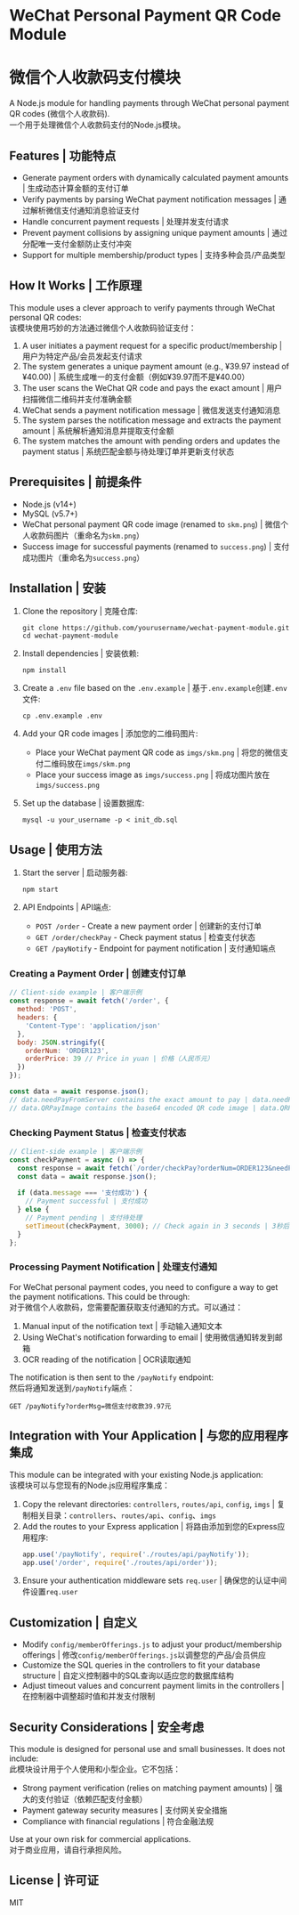 # WeChat Personal Payment QR Code Module
# 微信个人收款码支付模块

A Node.js module for handling payments through WeChat personal payment QR codes (微信个人收款码).  
一个用于处理微信个人收款码支付的Node.js模块。

## Features | 功能特点

- Generate payment orders with dynamically calculated payment amounts | 生成动态计算金额的支付订单
- Verify payments by parsing WeChat payment notification messages | 通过解析微信支付通知消息验证支付
- Handle concurrent payment requests | 处理并发支付请求
- Prevent payment collisions by assigning unique payment amounts | 通过分配唯一支付金额防止支付冲突
- Support for multiple membership/product types | 支持多种会员/产品类型

## How It Works | 工作原理

This module uses a clever approach to verify payments through WeChat personal QR codes:  
该模块使用巧妙的方法通过微信个人收款码验证支付：

1. A user initiates a payment request for a specific product/membership | 用户为特定产品/会员发起支付请求
2. The system generates a unique payment amount (e.g., ¥39.97 instead of ¥40.00) | 系统生成唯一的支付金额（例如¥39.97而不是¥40.00）
3. The user scans the WeChat QR code and pays the exact amount | 用户扫描微信二维码并支付准确金额
4. WeChat sends a payment notification message | 微信发送支付通知消息
5. The system parses the notification message and extracts the payment amount | 系统解析通知消息并提取支付金额
6. The system matches the amount with pending orders and updates the payment status | 系统匹配金额与待处理订单并更新支付状态

## Prerequisites | 前提条件

- Node.js (v14+)
- MySQL (v5.7+)
- WeChat personal payment QR code image (renamed to `skm.png`) | 微信个人收款码图片（重命名为`skm.png`）
- Success image for successful payments (renamed to `success.png`) | 支付成功图片（重命名为`success.png`）

## Installation | 安装

1. Clone the repository | 克隆仓库:
   ```
   git clone https://github.com/yourusername/wechat-payment-module.git
   cd wechat-payment-module
   ```

2. Install dependencies | 安装依赖:
   ```
   npm install
   ```

3. Create a `.env` file based on the `.env.example` | 基于`.env.example`创建`.env`文件:
   ```
   cp .env.example .env
   ```

4. Add your QR code images | 添加您的二维码图片:
   - Place your WeChat payment QR code as `imgs/skm.png` | 将您的微信支付二维码放在`imgs/skm.png`
   - Place your success image as `imgs/success.png` | 将成功图片放在`imgs/success.png`

5. Set up the database | 设置数据库:
   ```
   mysql -u your_username -p < init_db.sql
   ```

## Usage | 使用方法

1. Start the server | 启动服务器:
   ```
   npm start
   ```

2. API Endpoints | API端点:
   - `POST /order` - Create a new payment order | 创建新的支付订单
   - `GET /order/checkPay` - Check payment status | 检查支付状态
   - `GET /payNotify` - Endpoint for payment notification | 支付通知端点

### Creating a Payment Order | 创建支付订单

```javascript
// Client-side example | 客户端示例
const response = await fetch('/order', {
  method: 'POST',
  headers: {
    'Content-Type': 'application/json'
  },
  body: JSON.stringify({
    orderNum: 'ORDER123',
    orderPrice: 39 // Price in yuan | 价格（人民币元）
  })
});

const data = await response.json();
// data.needPayFromServer contains the exact amount to pay | data.needPayFromServer包含需支付的确切金额
// data.QRPayImage contains the base64 encoded QR code image | data.QRPayImage包含base64编码的二维码图片
```

### Checking Payment Status | 检查支付状态

```javascript
// Client-side example | 客户端示例
const checkPayment = async () => {
  const response = await fetch(`/order/checkPay?orderNum=ORDER123&needPay=39`);
  const data = await response.json();
  
  if (data.message === '支付成功') {
    // Payment successful | 支付成功
  } else {
    // Payment pending | 支付待处理
    setTimeout(checkPayment, 3000); // Check again in 3 seconds | 3秒后再次检查
  }
};
```

### Processing Payment Notification | 处理支付通知

For WeChat personal payment codes, you need to configure a way to get the payment notifications. This could be through:  
对于微信个人收款码，您需要配置获取支付通知的方式。可以通过：

1. Manual input of the notification text | 手动输入通知文本
2. Using WeChat's notification forwarding to email | 使用微信通知转发到邮箱
3. OCR reading of the notification | OCR读取通知

The notification is then sent to the `/payNotify` endpoint:  
然后将通知发送到`/payNotify`端点：

```
GET /payNotify?orderMsg=微信支付收款39.97元
```

## Integration with Your Application | 与您的应用程序集成

This module can be integrated with your existing Node.js application:  
该模块可以与您现有的Node.js应用程序集成：

1. Copy the relevant directories: `controllers`, `routes/api`, `config`, `imgs` | 复制相关目录：`controllers`、`routes/api`、`config`、`imgs`
2. Add the routes to your Express application | 将路由添加到您的Express应用程序:
   ```javascript
   app.use('/payNotify', require('./routes/api/payNotify'));
   app.use('/order', require('./routes/api/order'));
   ```
3. Ensure your authentication middleware sets `req.user` | 确保您的认证中间件设置`req.user`

## Customization | 自定义

- Modify `config/memberOfferings.js` to adjust your product/membership offerings | 修改`config/memberOfferings.js`以调整您的产品/会员供应
- Customize the SQL queries in the controllers to fit your database structure | 自定义控制器中的SQL查询以适应您的数据库结构
- Adjust timeout values and concurrent payment limits in the controllers | 在控制器中调整超时值和并发支付限制

## Security Considerations | 安全考虑

This module is designed for personal use and small businesses. It does not include:  
此模块设计用于个人使用和小型企业。它不包括：

- Strong payment verification (relies on matching payment amounts) | 强大的支付验证（依赖匹配支付金额）
- Payment gateway security measures | 支付网关安全措施
- Compliance with financial regulations | 符合金融法规

Use at your own risk for commercial applications.  
对于商业应用，请自行承担风险。

## License | 许可证

MIT 